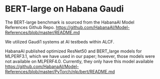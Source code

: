 # BERT-large on Habana Gaudi

The BERT-large benchmark is sourced from the HabanaAI Model References Github Repo. https://github.com/HabanaAI/Model-References/blob/master/README.md

We utilized Gaudi1 systems at AI testbeds within ALCF.

HabanaAI published optimized ResNet50 and BERT_large models for MLPERF3.1, which we have used in our paper; however, those models were not available on MLPERF4.0. Currently, they only have this model available https://github.com/HabanaAI/Model-References/blob/master/PyTorch/nlp/bert/README.md
